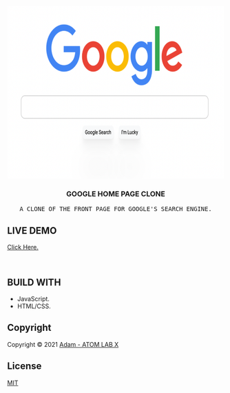 <!-- PROJECT LOGO -->
<br />
<p align="center">
  <a href="https://github.com/AtomLabX/ChatBot_V1">
    <img src="images/Google_Clone.png" alt="Demo" width="800" height="400">
  </a>

  <h3 align="center">GOOGLE HOME PAGE CLONE</h3>

  <p align="center">
    <samp>A CLONE OF THE FRONT PAGE FOR GOOGLE'S SEARCH ENGINE.</samp>
    <br>
    </p>
    

## LIVE DEMO
<a href="https://atomlabx.github.io/Google-HomePage-V2/" target="_blank">Click Here.</a>

<br/>

<!-- BUILD USING -->
## BUILD WITH
* JavaScript.
* HTML/CSS.
 
<!-- CONTRIBUTING GUIDELINES -->

<!-- LICENSE -->
## Copyright

Copyright © 2021 [Adam - ATOM LAB X](https://AtomLabX.Dev)

## License

[MIT](https://github.com/AtomLabX/Google-HomePage-V2/blob/main/LICENSE)
